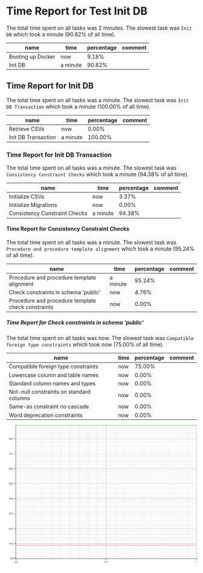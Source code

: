 # Time Report for Test Init DB

The total time spent on all tasks was 2 minutes.
The slowest task was `Init DB` which took a minute (90.82% of all time).

| name              | time     | percentage | comment |
|-------------------|----------|------------|---------|
| Booting up Docker | now      | 9.18%      |         |
| Init DB           | a minute | 90.82%     |         |

## Time Report for Init DB

The total time spent on all tasks was a minute.
The slowest task was `Init DB Transaction` which took a minute (100.00% of all time).

| name                | time     | percentage | comment |
|---------------------|----------|------------|---------|
| Retrieve CSVs       | now      | 0.00%      |         |
| Init DB Transaction | a minute | 100.00%    |         |

### Time Report for Init DB Transaction

The total time spent on all tasks was a minute.
The slowest task was `Consistency Constraint Checks` which took a minute (94.38% of all time).

| name                          | time     | percentage | comment |
|-------------------------------|----------|------------|---------|
| Initialize CSVs               | now      | 3.37%      |         |
| Initialize Migrations         | now      | 0.00%      |         |
| Consistency Constraint Checks | a minute | 94.38%     |         |

#### Time Report for Consistency Constraint Checks

The total time spent on all tasks was a minute.
The slowest task was `Procedure and procedure template alignment` which took a minute (95.24% of all time).

| name                                               | time     | percentage | comment |
|----------------------------------------------------|----------|------------|---------|
| Procedure and procedure template alignment         | a minute | 95.24%     |         |
| Check constraints in schema 'public'               | now      | 4.76%      |         |
| Procedure and procedure template check constraints | now      | 0.00%      |         |

##### Time Report for Check constraints in schema 'public'

The total time spent on all tasks was now.
The slowest task was `Compatible foreign type constraints` which took now (75.00% of all time).

| name                                     | time | percentage | comment |
|------------------------------------------|------|------------|---------|
| Compatible foreign type constraints      | now  | 75.00%     |         |
| Lowercase column and table names         | now  | 0.00%      |         |
| Standard column names and types          | now  | 0.00%      |         |
| Not-null constraints on standard columns | now  | 0.00%      |         |
| Same-as constraint no cascade            | now  | 0.00%      |         |
| Word deprecation constraints             | now  | 0.00%      |         |

![Plot](time_requirements_report.png)
